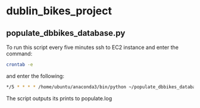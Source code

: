 # dublin_bikes_project

## populate_dbbikes_database.py
To run this script every five minutes ssh to EC2 instance and enter the command:

```bash
crontab -e 
```

and enter the following:

```bash
*/5 * * * * /home/ubuntu/anaconda3/bin/python ~/populate_dbbikes_database.py >> ~/populate.log
```

The script outputs its prints to populate.log
